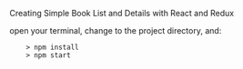 Creating Simple Book List and Details with React and Redux

open your terminal, change to the project directory, and:

```
	> npm install
	> npm start
```
